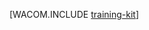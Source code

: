 <properties linkid="dev-net-training-kit" urlDisplayName="Training Kit" pageTitle="Azure Training Kit - Azure resources" metaKeywords="Azure training kit, Azure trainingkit, Azure training download" description="Download and install the Azure training kit which provides a comprehensive set of technical content to help you learn about Azure." metaCanonical="" services="" documentationCenter=".NET" title="" authors="" solutions="" manager="" editor="" />

[WACOM.INCLUDE [training-kit](../includes/training-kit.md)]

  [training-kit]: ../includes/training-kit.md
